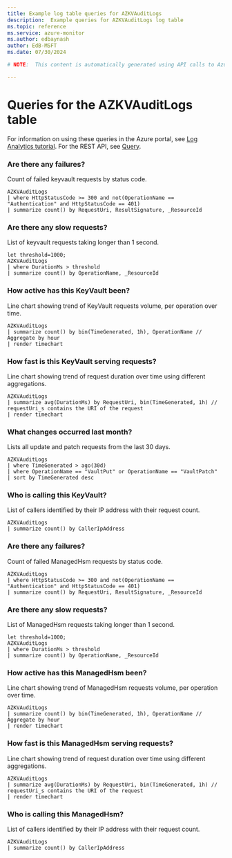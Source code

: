 ```yaml
---
title: Example log table queries for AZKVAuditLogs
description:  Example queries for AZKVAuditLogs log table
ms.topic: reference
ms.service: azure-monitor
ms.author: edbaynash
author: EdB-MSFT
ms.date: 07/30/2024

# NOTE:  This content is automatically generated using API calls to Azure. Any edits made on these files will be overwritten in the next run of the script. 

---
```


# Queries for the AZKVAuditLogs table

For information on using these queries in the Azure portal, see [Log Analytics tutorial](/azure/azure-monitor/logs/log-analytics-tutorial). For the REST API, see [Query](/rest/api/loganalytics/query).


### Are there any failures?  


Count of failed keyvault requests by status code.  

```query
AZKVAuditLogs
| where HttpStatusCode >= 300 and not(OperationName == "Authentication" and HttpStatusCode == 401)
| summarize count() by RequestUri, ResultSignature, _ResourceId
```



### Are there any slow requests?  


List of keyvault requests taking longer than 1 second.  

```query
let threshold=1000;
AZKVAuditLogs
| where DurationMs > threshold
| summarize count() by OperationName, _ResourceId

```



### How active has this KeyVault been?  


Line chart showing trend of KeyVault requests volume, per operation over time.  

```query
AZKVAuditLogs
| summarize count() by bin(TimeGenerated, 1h), OperationName // Aggregate by hour
| render timechart

```



### How fast is this KeyVault serving requests?  


Line chart showing trend of request duration over time using different aggregations.  

```query
AZKVAuditLogs
| summarize avg(DurationMs) by RequestUri, bin(TimeGenerated, 1h) // requestUri_s contains the URI of the request
| render timechart

```



### What changes occurred last month?  


Lists all update and patch requests from the last 30 days.  

```query
AZKVAuditLogs
| where TimeGenerated > ago(30d)
| where OperationName == "VaultPut" or OperationName == "VaultPatch"
| sort by TimeGenerated desc

```



### Who is calling this KeyVault?  


List of callers identified by their IP address with their request count.  

```query
AZKVAuditLogs
| summarize count() by CallerIpAddress

```



### Are there any failures?  


Count of failed ManagedHsm requests by status code.  

```query
AZKVAuditLogs
| where HttpStatusCode >= 300 and not(OperationName == "Authentication" and HttpStatusCode == 401)
| summarize count() by RequestUri, ResultSignature, _ResourceId
```



### Are there any slow requests?  


List of ManagedHsm requests taking longer than 1 second.  

```query
let threshold=1000;
AZKVAuditLogs
| where DurationMs > threshold
| summarize count() by OperationName, _ResourceId

```



### How active has this ManagedHsm been?  


Line chart showing trend of ManagedHsm requests volume, per operation over time.  

```query
AZKVAuditLogs
| summarize count() by bin(TimeGenerated, 1h), OperationName // Aggregate by hour
| render timechart

```



### How fast is this ManagedHsm serving requests?  


Line chart showing trend of request duration over time using different aggregations.  

```query
AZKVAuditLogs
| summarize avg(DurationMs) by RequestUri, bin(TimeGenerated, 1h) // requestUri_s contains the URI of the request
| render timechart

```



### Who is calling this ManagedHsm?  


List of callers identified by their IP address with their request count.  

```query
AZKVAuditLogs
| summarize count() by CallerIpAddress

```

